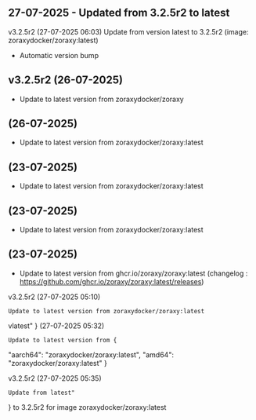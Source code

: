 ## 27-07-2025 - Updated from 3.2.5r2 to latest

v3.2.5r2 (27-07-2025 06:03)
    Update from version latest to 3.2.5r2 (image: zoraxydocker/zoraxy:latest)


- Automatic version bump



## v3.2.5r2 (26-07-2025)
- Update to latest version from zoraxydocker/zoraxy

##  (26-07-2025)
- Update to latest version from zoraxydocker/zoraxy:latest

##  (23-07-2025)
- Update to latest version from zoraxydocker/zoraxy:latest

##  (23-07-2025)
- Update to latest version from zoraxydocker/zoraxy:latest

##  (23-07-2025)
- Update to latest version from ghcr.io/zoraxy/zoraxy:latest (changelog : https://github.com/ghcr.io/zoraxy/zoraxy:latest/releases)

v3.2.5r2 (27-07-2025 05:10)

    Update to latest version from zoraxydocker/zoraxy:latest


vlatest"
} (27-07-2025 05:32)

    Update to latest version from {
  "aarch64": "zoraxydocker/zoraxy:latest",
  "amd64": "zoraxydocker/zoraxy:latest"
}

v3.2.5r2 (27-07-2025 05:35)

    Update from latest"
} to 3.2.5r2 for image zoraxydocker/zoraxy:latest

